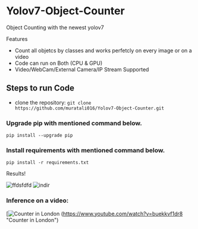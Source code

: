 # Yolov7-Object-Counter
Object Counting with the newest yolov7

Features
* Count all objetcs by classes and works perfetcly on every image or on a video
* Code can run on Both (CPU & GPU)
* Video/WebCam/External Camera/IP Stream Supported

## Steps to run Code
* clone the repository:
``` git clone https://github.com/muratali016/Yolov7-Object-Counter.git ```

### Upgrade pip with mentioned command below.
``` pip install --upgrade pip ```

### Install requirements with mentioned command below.
 ``` pip install -r requirements.txt ```
 
 Results!

![ffdsfdfd](https://user-images.githubusercontent.com/77502485/187065933-0fe4b372-9c40-47ce-bee8-cae6af97605b.jpg)
![indir](https://user-images.githubusercontent.com/77502485/187065517-1ecff689-534f-4aa5-a1e0-06a03ccd8ec9.jpg)

### Inference on a video:
[![Counter in London](https://img.youtube.com/vi/buekkvf1dr8/0.jpg)
(https://www.youtube.com/watch?v=buekkvf1dr8 "Counter in London")
 
